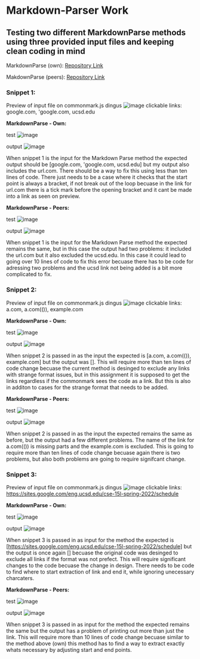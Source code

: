 # Markdown-Parser Work

## Testing two different MarkdownParse methods using three provided input files and keeping clean coding in mind

MarkdownParse (own): [Repository Link](https://github.com/mijinson/markdown-parser)

MakdownParse (peers): [Repository Link](https://github.com/tcarman/markdown-parser)

### **Snippet 1:** 

Preview of input file on commonmark.js dingus
![image](snipbit1.png)
clickable links: google.com, 'google.com, ucsd.edu

**MarkdownParse - Own:**

test
![image](expected1.png)

output
![image](own1.png)

When snippet 1 is the input for the Markdown Parse method the expected output should be [google.com, 'google.com, ucsd.edu] but my output also includes the url.com. There should be a way to fix this using less than ten lines of code. There just needs to be a case where it checks that the start point is always a bracket, if not break out of the loop becuase in the link for url.com there is a tick mark before the opening bracket and it cant be made into a link as seen on preview.

**MarkdownParse - Peers:**

test
![image](peer1.png)

output
![image](expectedpeer1.png)

When snippet 1 is the input for the Markdown Parse method the expected remains the same, but in this case the output had two problems: it included the url.com but it also excluded the ucsd.edu. In this case it could lead to going over 10 lines of code to fix this error becuase there has to be code for adressing two problems and the ucsd link not being added is a bit more complicated to fix.

### **Snippet 2:** 

Preview of input file on commonmark.js dingus
![image](snip2.png)
clickable links: a.com, a.com(()), example.com

**MarkdownParse - Own:**

test
![image](testown2.png)

output
![image](own2.png)

When snippet 2 is passed in as the input the expected is [a.com, a.com(()), example.com] but the output was []. This will require more than ten lines of code change becuase the current method is desinged to exclude any links with strange format issues, but in this assignment it is supposed to get the links regardless if the commonmark sees the code as a link. But this is also in additon to cases for the strange format that needs to be added.


**MarkdownParse - Peers:**

test
![image](peer2.png)

output
![image](peerexpected2.png)

When snippet 2 is passed in as the input the expected remains the same as before, but the output had a few different problems. The name of the link for a.com(()) is missing parts and the example.com is excluded. This is going to require more than ten lines of code change becuase again there is two problems, but also both problems are going to require signifcant change.


### **Snippet 3:** 

Preview of input file on commonmark.js dingus
![image](snip3.png)
clickable links: https://sites.google.com/eng.ucsd.edu/cse-15l-spring-2022/schedule


**MarkdownParse - Own:**

test
![image](own3.png)

output
![image](ownexpected3.png)

When snippet 3 is passed in as input for the method the expected is [https://sites.google.com/eng.ucsd.edu/cse-15l-spring-2022/schedule] but the output is once again [] becuase the original code was desinged to exclude all links if the format was not prefect. This will require significant changes to the code becuase the change in design. There needs to be code to find where to start extraction of link and end it, while ignoring unecessary charcaters.

**MarkdownParse - Peers:**

test
![image](peer3.png)

output
![image](peerexpected3.png)

When snippet 3 is passed in as input for the method the expected remains the same  but the output has a problem of printing out more than just the link. This will require more than 10 lines of code change becuase similar to the method above (own) this method has to find a way to extract exactly whats necessary by adjusting start and end points.







